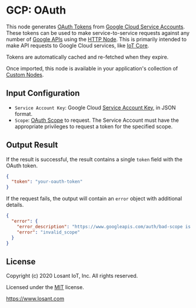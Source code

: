 # GCP: OAuth

This node generates [OAuth Tokens](https://developers.google.com/identity/protocols/OAuth2ServiceAccount) from [Google Cloud Service Accounts](https://cloud.google.com/iam/docs/creating-managing-service-accounts). These tokens can be used to make service-to-service requests against any number of [Google APIs](https://developers.google.com/apis-explorer/#p/) using the [HTTP Node](https://~exportplaceholderid-docs-url~/workflows/data/http/). This is primarily intended to make API requests to Google Cloud services, like [IoT Core](https://cloud.google.com/iot/docs/reference/rest/).

Tokens are automatically cached and re-fetched when they expire.

Once imported, this node is available in your application's collection of [Custom Nodes](https://~exportplaceholderid-docs-url~/workflows/custom-nodes/overview/).

## Input Configuration

* `Service Account Key`: Google Cloud [Service Account Key](https://cloud.google.com/iam/docs/creating-managing-service-account-keys), in JSON format.
* `Scope`: [OAuth Scope](https://developers.google.com/identity/protocols/googlescopes) to request. The Service Account must have the appropriate privileges to request a token for the specified scope.

## Output Result

If the result is successful, the result contains a single `token` field with the OAuth token.

```json
{
  "token": "your-oauth-token"
}
```

If the request fails, the output will contain an `error` object with additional details.

```json
{
  "error": {
    "error_description": "https://www.googleapis.com/auth/bad-scope is not a valid audience string.",
    "error": "invalid_scope"
  }
}
```

## License

Copyright (c) 2020 Losant IoT, Inc. All rights reserved.

Licensed under the [MIT](https://github.com/Losant/losant-templates/blob/master/LICENSE.txt) license.

https://www.losant.com
